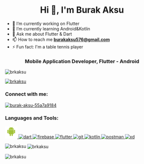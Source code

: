 <h1 align="center">Hi 👋, I'm Burak Aksu</h1>

- 🔭 I’m currently working on Flutter
- 🌱 I’m currently learning Android&Kotlin
- 💬 Ask me about Flutter & Dart
- 📫 How to reach me **burakaksu576@gmail.com**
- ⚡ Fun fact: I'm a table tennis player

<h3 align="center">Mobile Application Developer, Flutter - Android</h3>

<p align="left"> <img src="https://komarev.com/ghpvc/?username=brkaksu&label=Profile%20views&color=0e75b6&style=flat" alt="brkaksu" /> </p>

<p align="left"> <a href="https://github.com/ryo-ma/github-profile-trophy"><img src="https://github-profile-trophy.vercel.app/?username=brkaksu" alt="brkaksu" /></a> </p>

<h3 align="left">Connect with me:</h3>
<p align="left">
<a href="https://linkedin.com/in/burak-aksu-55a7a9184" target="blank"><img align="center" src="https://raw.githubusercontent.com/rahuldkjain/github-profile-readme-generator/master/src/images/icons/Social/linked-in-alt.svg" alt="burak-aksu-55a7a9184" height="30" width="40" /></a>
</p>

<h3 align="left">Languages and Tools:</h3>
<p align="left"> <a href="https://developer.android.com" target="_blank" rel="noreferrer"> <img src="https://raw.githubusercontent.com/devicons/devicon/master/icons/android/android-original-wordmark.svg" alt="android" width="40" height="40"/> </a> <a href="https://dart.dev" target="_blank" rel="noreferrer"> <img src="https://www.vectorlogo.zone/logos/dartlang/dartlang-icon.svg" alt="dart" width="40" height="40"/> </a> <a href="https://firebase.google.com/" target="_blank" rel="noreferrer"> <img src="https://www.vectorlogo.zone/logos/firebase/firebase-icon.svg" alt="firebase" width="40" height="40"/> </a> <a href="https://flutter.dev" target="_blank" rel="noreferrer"> <img src="https://www.vectorlogo.zone/logos/flutterio/flutterio-icon.svg" alt="flutter" width="40" height="40"/> </a> <a href="https://git-scm.com/" target="_blank" rel="noreferrer"> <img src="https://www.vectorlogo.zone/logos/git-scm/git-scm-icon.svg" alt="git" width="40" height="40"/> </a> <a href="https://kotlinlang.org" target="_blank" rel="noreferrer"> <img src="https://www.vectorlogo.zone/logos/kotlinlang/kotlinlang-icon.svg" alt="kotlin" width="40" height="40"/> </a> <a href="https://postman.com" target="_blank" rel="noreferrer"> <img src="https://www.vectorlogo.zone/logos/getpostman/getpostman-icon.svg" alt="postman" width="40" height="40"/> </a> <a href="https://www.adobe.com/products/xd.html" target="_blank" rel="noreferrer"> <img src="https://cdn.worldvectorlogo.com/logos/adobe-xd.svg" alt="xd" width="40" height="40"/> </a> </p>

<p><img align="left" src="https://github-readme-stats.vercel.app/api/top-langs?username=brkaksu&show_icons=true&locale=en&layout=compact" alt="brkaksu" /></p>

<p>&nbsp;<img align="center" src="https://github-readme-stats.vercel.app/api?username=brkaksu&show_icons=true&locale=en" alt="brkaksu" /></p>

<p><img align="center" src="https://github-readme-streak-stats.herokuapp.com/?user=brkaksu&" alt="brkaksu" /></p>
